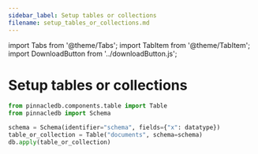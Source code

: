 ```yaml
---
sidebar_label: Setup tables or collections
filename: setup_tables_or_collections.md
---
```

import Tabs from '@theme/Tabs';
import TabItem from '@theme/TabItem';
import DownloadButton from '../downloadButton.js';


<!-- TABS -->
# Setup tables or collections

```python
from pinnacledb.components.table import Table
from pinnacledb import Schema

schema = Schema(identifier="schema", fields={"x": datatype})
table_or_collection = Table("documents", schema=schema)
db.apply(table_or_collection)
```

<DownloadButton filename="setup_tables_or_collections.md" />
